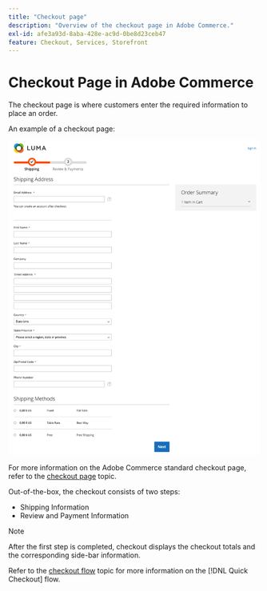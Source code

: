 ```yaml
---
title: "Checkout page"
description: "Overview of the checkout page in Adobe Commerce."
exl-id: afe3a93d-8aba-428e-ac9d-0be8d23ceb47
feature: Checkout, Services, Storefront
---
```

# Checkout Page in Adobe Commerce

The checkout page is where customers enter the required information to place an order.

An example of a checkout page:

![Checkout page](assets/checkout-page.png)

For more information on the Adobe Commerce standard checkout page, refer to the [checkout page](https://docs.magento.com/user-guide/quick-tour/checkout-page.html) topic.

Out-of-the-box, the checkout consists of two steps:

- Shipping Information
- Review and Payment Information

>[!NOTE]
>
> After the first step is completed, checkout displays the checkout totals and the corresponding side-bar information.

Refer to the [checkout flow](../quick-checkout/checkout-flow.md) topic for more information on the [!DNL Quick Checkout] flow.
